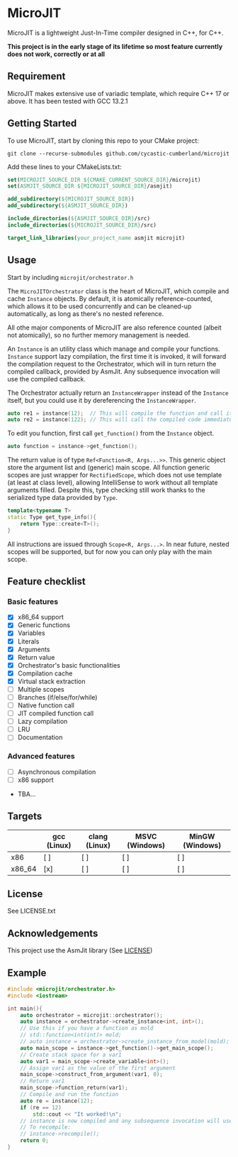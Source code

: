 # MicroJIT


MicroJIT is a lightweight Just-In-Time compiler designed in C++, for C++.

**This project is in the early stage of its lifetime so most feature currently does not work, correctly or at all**

## Requirement

MicroJIT makes extensive use of variadic template, which require C++ 17 or above. It has been tested with GCC 13.2.1

## Getting Started

To use MicroJIT, start by cloning this repo to your CMake project:

```shell
git clone --recurse-submodules github.com/cycastic-cumberland/microjit
```

Add these lines to your CMakeLists.txt:

```cmake
set(MICROJIT_SOURCE_DIR ${CMAKE_CURRENT_SOURCE_DIR}/microjit)
set(ASMJIT_SOURCE_DIR ${MICROJIT_SOURCE_DIR}/asmjit)

add_subdirectory(${MICROJIT_SOURCE_DIR})
add_subdirectory(${ASMJIT_SOURCE_DIR})

include_directories(${ASMJIT_SOURCE_DIR}/src)
include_directories(${MICROJIT_SOURCE_DIR}/src)

target_link_libraries(your_project_name asmjit microjit)
```

## Usage

Start by including `microjit/orchestrator.h`

The `MicroJITOrchestrator` class is the heart of MicroJIT, which compile and cache `Instance` objects. By default, it is atomically reference-counted, which allows it to be used concurrently and can be cleaned-up automatically, as long as there's no nested reference.

All othe major components of MicroJIT are also reference counted (albeit not atomically), so no further memory management is needed.

An `Instance` is an utility class which manage and compile your functions. `Instance` support lazy compilation, the first time it is invoked, it will forward the compilation request to the Orchestrator, which will in turn return the compiled callback, provided by AsmJit. Any subsequence invocation will use the compiled callback.

The Orchestrator actually return an `InstanceWrapper` instead of the `Instance` itself, but you could use it by dereferencing the `InstanceWrapper`.

```c++
auto re1 = instance(12);  // This will compile the function and call it
auto re2 = instance(122); // This will call the compiled code immediately
```

To edit you function, first call `get_function()` from the `Instance` object.

```c++
auto function = instance->get_function();
```

The return value is of type `Ref<Function<R, Args...>>`. This generic object store the argument list and (generic) main scope. All function generic scopes are just wrapper for `RectifiedScope`, which does not use template (at least at class level), allowing IntelliSense to work without all template arguments filled. Despite this, type checking still work thanks to the serialized type data provided by `Type`.

```c++
template<typename T>
static Type get_type_info(){
    return Type::create<T>();
}
```

All instructions are issued through `Scope<R, Args...>`. In near future, nested scopes will be supported, but for now you can only play with the main scope.

## Feature checklist

### Basic features

- [x] x86_64 support
- [x] Generic functions
- [x] Variables
- [x] Literals
- [x] Arguments
- [x] Return value
- [x] Orchestrator's basic functionalities
- [x] Compilation cache
- [x] Virtual stack extraction
- [ ] Multiple scopes
- [ ] Branches (if/else/for/while)
- [ ] Native function call
- [ ] JIT compiled function call
- [ ] Lazy compilation
- [ ] LRU
- [ ] Documentation

### Advanced features

- [ ] Asynchronous compilation
- [ ] x86 support
- TBA...

## Targets

|        | gcc (Linux) | clang (Linux) | MSVC (Windows) | MinGW (Windows) |
|--------|-------------|---------------|----------------|-----------------|
| x86    | [ ]         | [ ]           | [ ]            | [ ]             |
| x86_64 | [x]         | [ ]           | [ ]            | [ ]             |


## License

See LICENSE.txt

## Acknowledgements

This project use the AsmJit library (See [LICENSE](https://github.com/asmjit/asmjit/blob/master/LICENSE.md))

## Example

```c++
#include <microjit/orchestrator.h>
#include <iostream>

int main(){
    auto orchestrator = microjit::orchestrator();
    auto instance = orchestrator->create_instance<int, int>();
    // Use this if you have a function as mold
    // std::function<int(int)> mold;
    // auto instance = orchestrator->create_instance_from_model(mold);
    auto main_scope = instance->get_function()->get_main_scope();
    // Create stack space for a var1
    auto var1 = main_scope->create_variable<int>();
    // Assign var1 as the value of the first argument
    main_scope->construct_from_argument(var1, 0);
    // Return var1
    main_scope->function_return(var1);
    // Compile and run the function
    auto re = instance(12);
    if (re == 12)
        std::cout << "It worked!\n";
    // instance is now compiled and any subsequence invocation will use the compiled function
    // To recompile:
    // instance->recompile();
    return 0;
}
```
